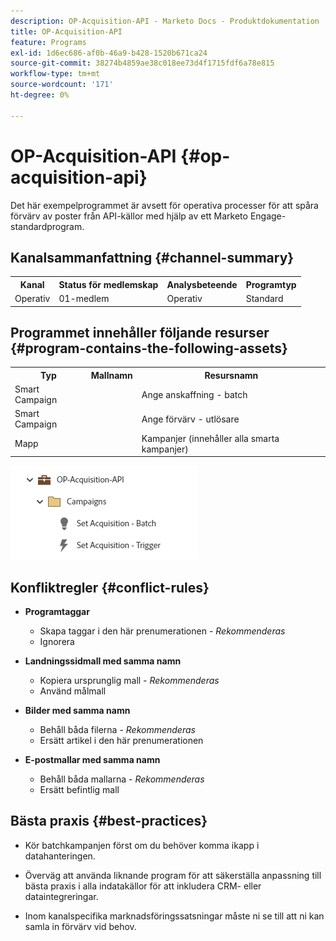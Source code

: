 ```yaml
---
description: OP-Acquisition-API - Marketo Docs - Produktdokumentation
title: OP-Acquisition-API
feature: Programs
exl-id: 1d6ec686-af0b-46a9-b428-1520b671ca24
source-git-commit: 38274b4859ae38c018ee73d4f1715fdf6a78e815
workflow-type: tm+mt
source-wordcount: '171'
ht-degree: 0%

---
```


# OP-Acquisition-API {#op-acquisition-api}

Det här exempelprogrammet är avsett för operativa processer för att spåra förvärv av poster från API-källor med hjälp av ett Marketo Engage-standardprogram.

## Kanalsammanfattning {#channel-summary}

<table style="table-layout:auto"> 
 <tbody> 
  <tr> 
   <th>Kanal</th> 
   <th>Status för medlemskap</th>
   <th>Analysbeteende</th>
   <th>Programtyp</th>
  </tr> 
  <tr> 
   <td>Operativ</td> 
   <td>01-medlem</td>
   <td>Operativ</td>
   <td>Standard</td>
  </tr>
 </tbody> 
</table>

## Programmet innehåller följande resurser {#program-contains-the-following-assets}

<table style="table-layout:auto"> 
 <tbody> 
  <tr> 
   <th>Typ</th> 
   <th>Mallnamn</th>
   <th>Resursnamn</th>
  </tr>
  <tr> 
   <td>Smart Campaign</td> 
   <td> </td>
   <td>Ange anskaffning - batch</td>
  </tr>
  <tr> 
   <td>Smart Campaign</td> 
   <td> </td>
   <td>Ange förvärv - utlösare</td>
  </tr>
  <tr> 
   <td>Mapp</td> 
   <td> </td>
   <td>Kampanjer (innehåller alla smarta kampanjer)</td>
  </tr>
 </tbody> 
</table>

![](assets/op-acquisition-api-1.png)

## Konfliktregler {#conflict-rules}

* **Programtaggar**
   * Skapa taggar i den här prenumerationen - _Rekommenderas_
   * Ignorera

* **Landningssidmall med samma namn**
   * Kopiera ursprunglig mall - _Rekommenderas_
   * Använd målmall

* **Bilder med samma namn**
   * Behåll båda filerna - _Rekommenderas_
   * Ersätt artikel i den här prenumerationen

* **E-postmallar med samma namn**
   * Behåll båda mallarna - _Rekommenderas_
   * Ersätt befintlig mall

## Bästa praxis {#best-practices}

* Kör batchkampanjen först om du behöver komma ikapp i datahanteringen.

* Överväg att använda liknande program för att säkerställa anpassning till bästa praxis i alla indatakällor för att inkludera CRM- eller dataintegreringar.

* Inom kanalspecifika marknadsföringssatsningar måste ni se till att ni kan samla in förvärv vid behov.
